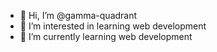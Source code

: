 - 👋 Hi, I’m @gamma-quadrant
- 👀 I’m interested in learning web development
- 🌱 I’m currently learning web development

<!---
gamma-quadrant/gamma-quadrant is a ✨ special ✨ repository because its `README.md` (this file) appears on your GitHub profile.
You can click the Preview link to take a look at your changes.
--->
